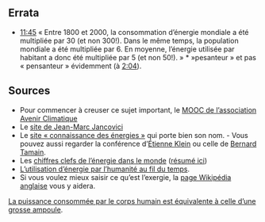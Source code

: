 ## Errata

- [11:45](https://www.youtube.com/watch?v=eruVCRrIkCY&t=705s) « Entre 1800 et 2000, la consommation d’énergie mondiale a été multipliée par 30 (et non 300!). Dans le même temps, la population mondiale a été multipliée par 6. En moyenne, l’énergie utilisée par habitant a donc été multipliée par 5 (et non 50!). » \* »pesanteur » et pas « pensanteur » évidemment (à [2:04](https://www.youtube.com/watch?v=eruVCRrIkCY&t=124s)).

## Sources

- Pour commencer à creuser ce sujet important, le [MOOC de l’association Avenir Climatique](https://youtu.be/3eXVnmI7_oE)
- Le [site de Jean-Marc Jancovici](https://jancovici.com/transition-energetique/l-energie-et-nous/combien-suis-je-un-esclavagiste/)
- Le [site « connaissance des énergies »](https://www.youtube.com/redirect?v=eruVCRrIkCY&redir_token=rdk4OUkNS29yKytASbsq7_oE4vR8MTUzNjc0NzM4OUAxNTM2NjYwOTg5&event=video_description&q=https%3A%2F%2Fwww.connaissancedesenergies.org%2Ffiche-pedagogique%2Fenergie) qui porte bien son nom.
- Vous pouvez aussi regarder la conférence d’[Étienne Klein](https://www.youtube.com/watch?v=Nb2S7oge8TQ) ou celle de [Bernard Tamain](https://www.youtube.com/watch?v=bKOPA_PkKH0).
- Les [chiffres clefs de l’énergie dans le monde](https://www.iea.org/publications/freepublications/publication/KeyWorld2017.pdf) ([résumé ici](https://www.connaissancedesenergies.org/les-chiffres-cles-de-lenergie-dans-le-monde-170926))
- [L’utilisation d’énergie par l’humanité au fil du temps](http://encyclopedie-energie.org/sites/default/files/fichiers_joints/articles/art061_MartinAmouroux-JeanMarie_Consommation-mondiale-energie-1800-2000-les%20r%C3%A9sultats.pdf).
- Si vous voulez mieux saisir ce qu’est l’exergie, la [page Wikipédia anglaise](https://en.wikipedia.org/wiki/Exergy) vous y aidera.

[La puissance consommée par le corps humain est équivalente à celle d’une grosse ampoule](http://sustainability.blogs.brynmawr.edu/2012/07/31/understanding-energy-part-1/).
